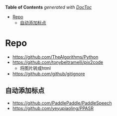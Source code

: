 <!-- START doctoc generated TOC please keep comment here to allow auto update -->
<!-- DON'T EDIT THIS SECTION, INSTEAD RE-RUN doctoc TO UPDATE -->
**Table of Contents**  *generated with [DocToc](https://github.com/thlorenz/doctoc)*

- [Repo](#repo)
  - [自动添加标点](#自动添加标点)

<!-- END doctoc generated TOC please keep comment here to allow auto update -->


# Repo
- https://github.com/TheAlgorithms/Python
- https://github.com/tonybeltramelli/pix2code
  - 将图片转成html
- https://github.com/github/gitignore


## 自动添加标点

- https://github.com/PaddlePaddle/PaddleSpeech
- https://github.com/yeyupiaoling/PPASR


